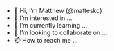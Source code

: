 - 👋 Hi, I’m Matthew (@mattesko)
- 👀 I’m interested in ...
- 🌱 I’m currently learning ...
- 💞️ I’m looking to collaborate on ...
- 📫 How to reach me ...

<!---
mattesko/mattesko is a ✨ special ✨ repository because its `README.md` (this file) appears on your GitHub profile.
You can click the Preview link to take a look at your changes.
--->
